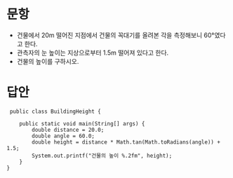# 문항
 - 건물에서 20m 떨어진 지점에서 건물의 꼭대기를 올려본 각을 측정해보니 60°였다고 한다. 
 - 관측자의 눈 높이는 지상으로부터 1.5m 떨어져 있다고 한다. 
 - 건물의 높이를 구하시오.
 
# 답안
```
 public class BuildingHeight {

	public static void main(String[] args) {
		double distance = 20.0;
		double angle = 60.0;
		double height = distance * Math.tan(Math.toRadians(angle)) + 1.5;
		System.out.printf("건물의 높이 %.2fm", height);
	}
}
```